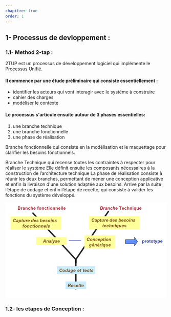 ```yaml
---
chapitre: true
order: 1
---
```


## 1- Processus de devloppement : 

### 1.1- Method  2-tap : 
2TUP est un processus de développement logiciel qui implémente le Processus Unifié.

#### Il commence par une étude préliminaire qui consiste essentiellement :
- identifier les acteurs qui vont interagir avec le système à  construire
- cahier des charges 
- modéliser le contexte

#### Le processus s'articule ensuite autour de 3 phases essentielles:
1. une branche technique
2. une branche fonctionnelle
3. une phase de réalisation

Branche fonctionnelle qui consiste en la modélisation et le maquettage pour clarifier les besoins fonctionnels.

Branche Technique qui recense toutes les contraintes à respecter pour réaliser le système Elle définit ensuite les composants nécessaires à la construction de l’architecture technique
La phase de réalisation consiste à réunir les deux branches, permettant de mener une conception applicative et enfin la livraison d'une solution adaptée aux besoins. Arrive par la suite l’étape de codage et enfin l’étape de recette, qui consiste à valider les fonctions du système développé.

![Method 2-Tup](Y.png)

### 1.2- les etapes de Conception : 
